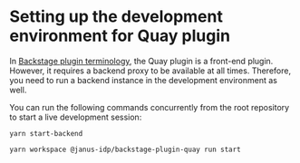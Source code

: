 # Setting up the development environment for Quay plugin

In [Backstage plugin terminology](https://backstage.io/docs/local-dev/cli-build-system#package-roles), the Quay plugin is a front-end plugin. However, it requires a backend proxy to be available at all times. Therefore, you need to run a backend instance in the development environment as well.

You can run the following commands concurrently from the root repository to start a live development session:

```console
yarn start-backend
```

```console
yarn workspace @janus-idp/backstage-plugin-quay run start
```

